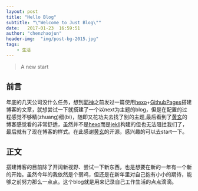 ```yaml
---
layout: post
title: "Hello Blog"
subtitle: "\"Welcome to Just Blog\""
date:   2017-01-23  16:59:51
author: "chenzhaojun"
header-img:  "img/post-bg-2015.jpg"
tags:
    - 生活
---
```


> A new start



## 前言

年底的几天公司没什么任务，想到[郭神](http://my.csdn.net/sinyu890807)之前发过一篇使用[hexo](https://hexo.io/)+[GithubPages](https://pages.github.com/)搭建博客的文章，就想尝试一下就搭建了一个以next为主题的blog，但是在配置的过程感觉不够精(zhuang)细(bi)，随即又花功夫去找了别的主题,最后看到了[黄玄](https://huangxuan.me/)的博客感觉看的非常舒适，虽然并不是[hexo](https://hexo.io/)而是[jekll](http://jekyll.com.cn/)构建的但也无法阻拦我们了，最后就有了现在博客的样式。在此感谢[黄玄](https://huangxuan.me/)的开源，感兴趣的可以去start一下。



## 正文

搭建博客的目前除了开阔新视野、尝试一下新东西，也是想要在新的一年有一个新的开始。虽然今年的我依然是个弱鸡，但还是在新年里对自己抱有小小的期待，能够之前努力那么一点点。这个blog就是用来记录自己工作生活的点点滴滴。
